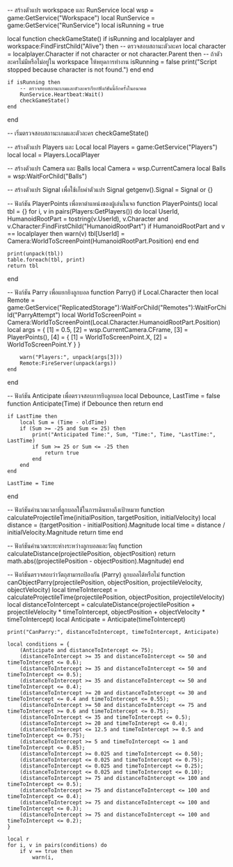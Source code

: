 -- สร้างตัวแปร workspace และ RunService
local wsp = game:GetService("Workspace")
local RunService = game:GetService("RunService")
local isRunning = true

local function checkGameState()
    if isRunning and localplayer and workspace:FindFirstChild("Alive") then
        -- ตรวจสอบสถานะตัวละคร
        local character = localplayer.Character
        if not character or not character.Parent then
            -- ถ้าตัวละครไม่มีหรือไม่อยู่ใน workspace ให้หยุดการทำงาน
            isRunning = false
            print("Script stopped because character is not found.")
        end
    end
    
    if isRunning then
        -- ตรวจสอบสถานะเกมและตัวละครเรียกฟังก์ชันนี้อีกครั้งในอนาคต
        RunService.Heartbeat:Wait()
        checkGameState()
    end
end

-- เริ่มตรวจสอบสถานะเกมและตัวละคร
checkGameState()

-- สร้างตัวแปร Players และ Local
local Players = game:GetService("Players")
local local = Players.LocalPlayer

-- สร้างตัวแปร Camera และ Balls
local Camera = wsp.CurrentCamera
local Balls = wsp:WaitForChild("Balls")

-- สร้างตัวแปร Signal เพื่อใช้เก็บค่าตัวแปร Signal
getgenv().Signal = Signal or {}

-- ฟังก์ชัน PlayerPoints เพื่อหาตำแหน่งของผู้เล่นในจอ
function PlayerPoints()
    local tbl = {}
    for i, v in pairs(Players:GetPlayers()) do
        local UserId, HumanoidRootPart = tostring(v.UserId), v.Character and v.Character:FindFirstChild("HumanoidRootPart")
        if HumanoidRootPart and v == localplayer then
            warn(v)
            tbl[UserId] = Camera:WorldToScreenPoint(HumanoidRootPart.Position)
        end
    end
    
    print(unpack(tbl))
    table.foreach(tbl, print)
    return tbl
end

-- ฟังก์ชัน Parry เพื่อแยกยิงลูกบอล
function Parry()
    if Local.Character then
        local Remote = game:GetService("ReplicatedStorage"):WaitForChild("Remotes"):WaitForChild("ParryAttempt")
        local WorldToScreenPoint = Camera:WorldToScreenPoint(Local.Character.HumanoidRootPart.Position)
        local args = {
            [1] = 0.5,
            [2] = wsp.CurrentCamera.CFrame,
            [3] = PlayerPoints(),
            [4] = {
                [1] = WorldToScreenPoint.X,
                [2] = WorldToScreenPoint.Y
            }
        }
        
        warn("Players:", unpack(args[3]))
        Remote:FireServer(unpack(args))
    end
end

-- ฟังก์ชัน Anticipate เพื่อตรวจสอบการยิงลูกบอล
local Debounce, LastTime = false
function Anticipate(Time)
    if Debounce then return end
    
    if LastTime then
        local Sum = (Time - oldTime)
        if (Sum >= -25 and Sum <= 25) then
            print("Anticipated Time:", Sum, "Time:", Time, "LastTime:", LastTime)
            if Sum >= 25 or Sum <= -25 then
                return true
            end
        end
    end
    
    LastTime = Time
end

-- ฟังก์ชันคำนวณเวลาที่ลูกบอลใช้ในการเดินทางถึงเป้าหมาย
function calculateProjectileTime(initialPosition, targetPosition, initialVelocity)
    local distance = (targetPosition - initialPosition).Magnitude
    local time = distance / initialVelocity.Magnitude
    return time
end

-- ฟังก์ชันคำนวณระยะห่างระหว่างลูกบอลและวัตถุ
function calculateDistance(projectilePosition, objectPosition)
    return math.abs((projectilePosition - objectPosition).Magnitude)
end

-- ฟังก์ชันตรวจสอบว่าวัตถุสามารถป้องกัน (Parry) ลูกบอลได้หรือไม่
function canObjectParry(projectilePosition, objectPosition, projectileVelocity, objectVelocity)
    local timeToIntercept = calculateProjectileTime(projectilePosition, objectPosition, projectileVelocity)
    local distanceToIntercept = calculateDistance(projectilePosition + projectileVelocity * timeToIntercept, objectPosition + objectVelocity * timeToIntercept)
    local Anticipate = Anticipate(timeToIntercept)
    
    print("CanParry:", distanceToIntercept, timeToIntercept, Anticipate)
    
    local conditions = {
        (Anticipate and distanceToIntercept <= 75);
        (distanceToIntercept >= 35 and distanceToIntercept <= 50 and timeToIntercept <= 0.6);
        (distanceToIntercept >= 35 and distanceToIntercept <= 50 and timeToIntercept <= 0.5);
        (distanceToIntercept >= 35 and distanceToIntercept <= 50 and timeToIntercept <= 0.4);
        (distanceToIntercept >= 20 and distanceToIntercept <= 30 and timeToIntercept <= 0.4 and timeToIntercept <= 0.55);
        (distanceToIntercept >= 50 and distanceToIntercept <= 75 and timeToIntercept >= 0.6 and timeToIntercept <= 0.75);
        (distanceToIntercept <= 35 and timeToIntercept <= 0.5);
        (distanceToIntercept >= 20 and timeToInterept <= 0.4);
        (distanceToIntercept <= 12.5 and timeToIntercept >= 0.5 and timeToIntercept <= 0.75);
        (distanceToIntercept >= 5 and timeToIntercept <= 1 and timeToIntercept <= 0.85);
        (distanceToIntercept >= 0.025 and timeToIntercept <= 0.50);
        (distanceToIntercept <= 0.025 and timeToIntercept <= 0.75);
        (distanceToIntercept <= 0.025 and timeToIntercept <= 0.25);
        (distanceToIntercept <= 0.025 and timeToIntercept <= 0.10);
        (distanceToIntercept >= 75 and distanceToIntercept <= 100 and timeToIntercept <= 0.5);
        (distanceToIntercept >= 75 and distanceToIntercept <= 100 and timeToIntercept <= 0.4);
        (distanceToIntercept >= 75 and distanceToIntercept <= 100 and timeToIntercept <= 0.3);
        (distanceToIntercept >= 75 and distanceToIntercept <= 100 and timeToIntercept <= 0.2);
    }
    
    local r
    for i, v in pairs(conditions) do
        if v == true then
            warn(i,
            
